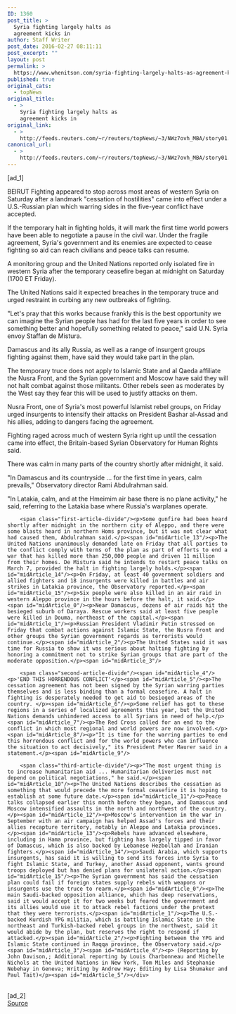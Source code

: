 ```yaml
---
ID: 1360
post_title: >
  Syria fighting largely halts as
  agreement kicks in
author: Staff Writer
post_date: 2016-02-27 08:11:11
post_excerpt: ""
layout: post
permalink: >
  https://www.whenitson.com/syria-fighting-largely-halts-as-agreement-kicks-in/
published: true
original_cats:
  - topNews
original_title:
  - >
    Syria fighting largely halts as
    agreement kicks in
original_link:
  - >
    http://feeds.reuters.com/~r/reuters/topNews/~3/NWz7ovh_MBA/story01.htm
canonical_url:
  - >
    http://feeds.reuters.com/~r/reuters/topNews/~3/NWz7ovh_MBA/story01.htm
---
```

 [ad_1]
<br><div id="articleText">
<span id="midArticle_start"/>

<span id="midArticle_0"/><span class="focusParagraph" readability="4"><p><span class="articleLocation">BEIRUT</span> Fighting appeared to stop across most areas of western Syria on Saturday after a landmark "cessation of hostilities" came into effect under a U.S.-Russian plan which warring sides in the five-year conflict have accepted.</p></span><span id="midArticle_1"/><p>If the temporary halt in fighting holds, it will mark the first time world powers have been able to negotiate a pause in the civil war. Under the fragile agreement, Syria's government and its enemies are expected to cease fighting so aid can reach civilians and peace talks can resume.</p><span id="midArticle_2"/><p>A monitoring group and the United Nations reported only isolated fire in western Syria after the temporary ceasefire began at midnight on Saturday (1700 ET Friday).</p><span id="midArticle_3"/><p>The United Nations said it expected breaches in the temporary truce and urged restraint in curbing any new outbreaks of fighting.</p><span id="midArticle_4"/><p>"Let's pray that this works because frankly this is the best opportunity we can imagine the Syrian people has had for the last five years in order to see something better and hopefully something related to peace," said U.N. Syria envoy Staffan de Mistura.</p><span id="midArticle_5"/><p>Damascus and its ally Russia, as well as a range of insurgent groups fighting against them, have said they would take part in the plan.</p><span id="midArticle_6"/><p>The temporary truce does not apply to Islamic State and al Qaeda affiliate the Nusra Front, and the Syrian government and Moscow have said they will not halt combat against those militants. Other rebels seen as moderates by the West say they fear this will be used to justify attacks on them.</p><span id="midArticle_7"/><p>Nusra Front, one of Syria's most powerful Islamist rebel groups, on Friday urged insurgents to intensify their attacks on President Bashar al-Assad and his allies, adding to dangers facing the agreement.</p><span id="midArticle_8"/><p>Fighting raged across much of western Syria right up until the cessation came into effect, the Britain-based Syrian Observatory for Human Rights said.</p><span id="midArticle_9"/><p>There was calm in many parts of the country shortly after midnight, it said.</p><span id="midArticle_10"/><p>"In Damascus and its countryside ... for the first time in years, calm prevails," Observatory director Rami Abdulrahman said.</p><span id="midArticle_11"/><p>"In Latakia, calm, and at the Hmeimim air base there is no plane activity," he said, referring to the Latakia base where Russia's warplanes operate.</p><span id="midArticle_12"/>
        
        <span class="first-article-divide"/><p>Some gunfire had been heard shortly after midnight in the northern city of Aleppo, and there were some blasts heard in northern Homs province, but it was not clear what had caused them, Abdulrahman said.</p><span id="midArticle_13"/><p>The United Nations unanimously demanded late on Friday that all parties to the conflict comply with terms of the plan as part of efforts to end a war that has killed more than 250,000 people and driven 11 million from their homes. De Mistura said he intends to restart peace talks on March 7, provided the halt in fighting largely holds.</p><span id="midArticle_14"/><p>On Friday, at least 40 government soldiers and allied fighters and 18 insurgents were killed in battles and air strikes in Latakia province, the Observatory reported.</p><span id="midArticle_15"/><p>Six people were also killed in an air raid in western Aleppo province in the hours before the halt, it said.</p><span id="midArticle_0"/><p>Near Damascus, dozens of air raids hit the besieged suburb of Daraya. Rescue workers said at least five people were killed in Douma, northeast of the capital.</p><span id="midArticle_1"/><p>Russian President Vladimir Putin stressed on Friday that combat actions against Islamic State, the Nusra Front and other groups the Syrian government regards as terrorists would continue.</p><span id="midArticle_2"/><p>The United States said it was time for Russia to show it was serious about halting fighting by honoring a commitment not to strike Syrian groups that are part of the moderate opposition.</p><span id="midArticle_3"/>
        
        <span class="second-article-divide"/><span id="midArticle_4"/><p>'END THIS HORRENDOUS CONFLICT'</p><span id="midArticle_5"/><p>The cessation agreement has not been signed by the Syrian warring parties themselves and is less binding than a formal ceasefire. A halt in fighting is desperately needed to get aid to besieged areas of the country. </p><span id="midArticle_6"/><p>Some relief has got to these regions in a series of localized agreements this year, but the United Nations demands unhindered access to all Syrians in need of help.</p><span id="midArticle_7"/><p>The Red Cross called for an end to the conflict in which most regional and world powers are now involved.</p><span id="midArticle_8"/><p>"It is time for the warring parties to end this horrendous conflict and for the world powers who can influence the situation to act decisively," its President Peter Maurer said in a statement.</p><span id="midArticle_9"/>
        
        <span class="third-article-divide"/><p>"The most urgent thing is to increase humanitarian aid ... Humanitarian deliveries must not depend on political negotiations," he said.</p><span id="midArticle_10"/><p>The United Nations describes the cessation as something that would precede the more formal ceasefire it is hoping to establish at some future date.</p><span id="midArticle_11"/><p>Peace talks collapsed earlier this month before they began, and Damascus and Moscow intensified assaults in the north and northwest of the country.</p><span id="midArticle_12"/><p>Moscow's intervention in the war in September with an air campaign has helped Assad's forces and their allies recapture territory, notably in Aleppo and Latakia provinces.</p><span id="midArticle_13"/><p>Rebels have advanced elsewhere, including in Hama province, but fighting has largely tipped in favor of Damascus, which is also backed by Lebanese Hezbollah and Iranian fighters.</p><span id="midArticle_14"/><p>Saudi Arabia, which supports insurgents, has said it is willing to send its forces into Syria to fight Islamic State, and Turkey, another Assad opponent, wants ground troops deployed but has denied plans for unilateral action.</p><span id="midArticle_15"/><p>The Syrian government has said the cessation plan could fail if foreign states supply rebels with weapons or insurgents use the truce to rearm.</p><span id="midArticle_0"/><p>The main Saudi-backed opposition alliance, which has deep reservations, said it would accept it for two weeks but feared the government and its allies would use it to attack rebel factions under the pretext that they were terrorists.</p><span id="midArticle_1"/><p>The U.S.-backed Kurdish YPG militia, which is battling Islamic State in the northeast and Turkish-backed rebel groups in the northwest, said it would abide by the plan, but reserves the right to respond if attacked.</p><span id="midArticle_2"/><p>Fighting between the YPG and Islamic State continued in Raqqa province, the Observatory said.</p><span id="midArticle_3"/><span id="midArticle_4"/><p> (Reporting by John Davison,; Additional reporting by Louis Charbonneau and Michelle Nichols at the United Nations in New York, Tom Miles and Stephanie Nebehay in Geneva; Writing by Andrew Hay; Editing by Lisa Shumaker and Paul Tait)</p><span id="midArticle_5"/></div>
<br>[ad_2]
<br><a href="http://feeds.reuters.com/~r/reuters/topNews/~3/NWz7ovh_MBA/story01.htm">Source </a>